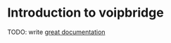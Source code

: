 # Introduction to voipbridge

TODO: write [great documentation](http://jacobian.org/writing/what-to-write/)
